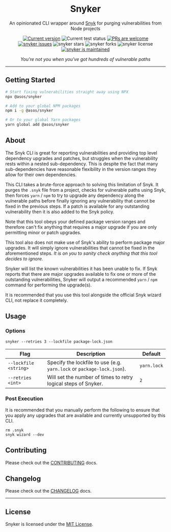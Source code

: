 <p align="center">
  <h1 align="center">Snyker</h1>
</p>
<p align="center">
An opinionated CLI wrapper around <a href="https://snyk.io/">Snyk</a> for purging vulnerabilities from Node projects
</p>
<p align="center">
   <a href="https://github.com/asos/snyker/tags/"><img src="https://img.shields.io/github/tag/asos/snyker" alt="Current version" /></a>
   <img src="https://github.com/asos/snyker/workflows/Test/badge.svg" alt="Current test status" />
   <a href="http://makeapullrequest.com"><img src="https://img.shields.io/badge/PRs-welcome-brightgreen.svg" alt="PRs are welcome" /></a>
   <a href="https://github.com/asos/snyker/issues/"><img src="https://img.shields.io/github/issues/asos/snyker" alt="snyker issues" /></a>
   <img src="https://img.shields.io/github/stars/asos/snyker" alt="snyker stars" />
   <img src="https://img.shields.io/github/forks/asos/snyker" alt="snyker forks" />
   <img src="https://img.shields.io/github/license/asos/snyker" alt="snyker license" />
   <a href="https://github.com/asos/snyker/graphs/commit-activity"><img src="https://img.shields.io/badge/Maintained%3F-yes-green.svg" alt="snyker is maintained" /></a>
</p>
<p align="center">
  <i>You're not you when you've got hundreds of vulnerable paths</i>
</p>

---

## Getting Started

```bash
# Start fixing vulnerabilities straight away using NPX
npx @asos/snyker

# Add to your global NPM packages
npm i -g @asos/snyker

# Or to your global Yarn packages
yarn global add @asos/snyker
```

## About

The Snyk CLI is great for reporting vulnerabilities and providing top level dependency upgrades and patches, but struggles when the vulnerability rests within a nested sub-dependency. This is despite the fact that many sub-dependencies have reasonable flexibility in the version ranges they allow for their own dependencies.

This CLI takes a brute-force approach to solving this limitation of Snyk. It purges the `.snyk` file from a project, checks for vulnerable paths using Snyk, then forces `yarn` / `npm` to try to upgrade any dependency along the vulnerable paths before finally ignoring any vulnerability that cannot be fixed in the previous steps. If a patch is available for any outstanding vulnerability then it is also added to the Snyk policy.

Note that this tool obeys your defined package version ranges and therefore can't fix anything that requires a major upgrade if you are only permitting minor or patch upgrades.

This tool also does not make use of Snyk's ability to perform package major upgrades. It will simply ignore vulnerabilities that cannot be fixed in the aforementioned steps. _It is on you to sanity check anything that this tool decides to ignore._

Snyker will list the known vulnerabilities it has been unable to fix. If Snyk reports that there are major upgrades available to fix one or more of the outstanding vulnerabilities, Snyker will output a recommended `yarn` / `npm` command for performing the upgrade(s).

It is recommended that you use this tool alongside the official Snyk wizard CLI, not replace it completely.

## Usage

### Options

```console
snyker --retries 3 --lockfile package-lock.json
```

| Flag                  | Description                                                            | Default     |
| --------------------- | ---------------------------------------------------------------------- | ----------- |
| `--lockfile <string>` | Specify the lockfile to use (e.g. `yarn.lock` or `package-lock.json`). | `yarn.lock` |
| `--retries <int>`     | Will set the number of times to retry logical steps of Snyker.         | `2`         |

### Post Execution

It is recommended that you manually perform the following to ensure that you apply any upgrades that are available and currently unsupported by this CLI.

```console
rm .snyk
snyk wizard --dev
```

## Contributing

Please check out the [CONTRIBUTING](./docs/CONTRIBUTING.md) docs.

## Changelog

Please check out the [CHANGELOG](./docs/CHANGELOG.md) docs.

---

## License

Snyker is licensed under the [MIT License](./LICENSE.md).

